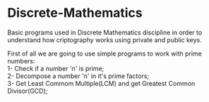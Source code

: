 # Discrete-Mathematics
Basic programs used in Discrete Mathematics discipline in order to understand how criptography works using private and public keys.

First of all we are going to use simple programs to work with prime numbers:<br>
1- Check if a number 'n' is prime;<br>
2- Decompose a number 'n' in it's prime factors;<br>
3- Get Least Commom Multiple(LCM) and get Greatest Common Divisor(GCD);<br>
